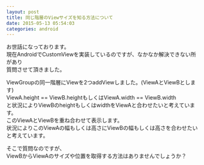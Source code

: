 ```yaml
---
layout: post
title: 同じ階層のViewサイズを知る方法について
date: 2015-05-13 05:54:03
categories: android
---
```

<p>お世話になっております。<br>
現在AndroidでCustomViewを実装しているのですが、なかなか解決できない所があり<br>
質問させて頂きました。</p>

<p>ViewGroupの同一階層にViewを2つaddViewしました。(ViewAとViewBとします)<br>
ViewA.height == ViewB.heightもしくはViewA.width == ViewB.width<br>
と状況によりViewBのheightもしくはwidthをViewAと合わせたいと考えています。<br>
このViewAとViewBを重ね合わせて表示します。<br>
状況によりこのViewAの幅もしくは高さにViewBの幅もしくは高さを合わせたいと考えています。</p>

<p>そこで質問なのですが、<br>
ViewBからViewAのサイズや位置を取得する方法はありませんでしょうか？</p>
